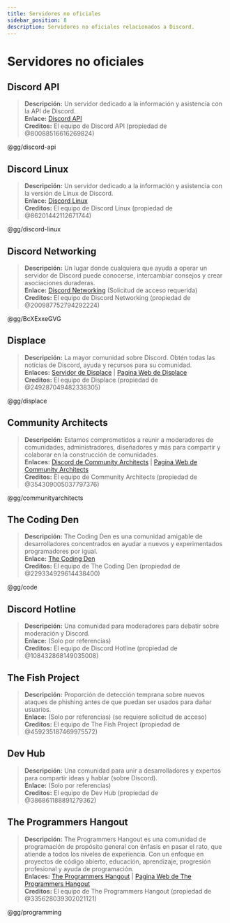 ```yaml
---
title: Servidores no oficiales
sidebar_position: 8
description: Servidores no oficiales relacionados a Discord.
---
```


# Servidores no oficiales

## **Discord API**

> **Descripción:** Un servidor dedicado a la información y asistencia con la API de Discord.   <br/>
**Enlace:** [Discord API](https://discord.gg/discord-api)   <br/>
**Creditos:** El equipo de Discord API (propiedad de @80088516616269824)

@gg/discord-api

## **Discord Linux**

> **Descripción:** Un servidor dedicado a la información y asistencia con la versión de Linux de Discord.   <br/>
**Enlace:** [Discord Linux](https://discord.gg/discord-linux)   <br/>
**Creditos:** El equipo de Discord Linux (propiedad de @86201442112671744)

@gg/discord-linux

## **Discord Networking**

> **Descripción:** Un lugar donde cualquiera que ayuda a operar un servidor de Discord puede conocerse, intercambiar consejos y crear asociaciones duraderas.   <br/>
**Enlace:** [Discord Networking](https://discord.gg/BcXExxeGVG) (Solicitud de acceso requerida)   <br/>
**Creditos:** El equipo de Discord Networking (propiedad de @200987752794292224)

@gg/BcXExxeGVG

## **Displace**

> **Descripción:** La mayor comunidad sobre Discord. Obtén todas las noticias de Discord, ayuda y recursos para su comunidad.   <br/>
**Enlaces:** [Servidor de Displace](https://discord.gg/displace) | [Pagina Web de Displace](https://dat.place/)   <br/>
**Creditos:** El equipo de Displace (propiedad de @249287049482338305)

@gg/displace

## **Community Architects**

> **Descripción:** Estamos comprometidos a reunir a moderadores de comunidades, administradores, diseñadores y más para compartir y colaborar en la construcción de comunidades.   <br/>
**Enlaces:** [Discord de Community Architects](https://discord.gg/communityarchitects) | [Pagina Web de Community Architects](https://communityarchitects.net)   <br/>
**Creditos:** El equipo de Community Architects (propiedad de @354309005037797376)

@gg/communityarchitects

## **The Coding Den**

> **Descripción:**  The Coding Den es una comunidad amigable de desarrolladores concentrados en ayudar a nuevos y experimentados programadores por igual.   <br/>
**Enlace:** [The Coding Den](https://discord.gg/code)   <br/>
**Creditos:** El equipo de The Coding Den (propiedad de @229334929614438400)

@gg/code

## **Discord Hotline**

> **Descripción:** Una comunidad para moderadores para debatir sobre moderación y Discord.   <br/>
**Enlace:** (Solo por referencias)   <br/>
**Creditos:** El equipo de Discord Hotline (propiedad de @108432868149035008)

## **The Fish Project**

> **Descripción:** Proporción de detección temprana sobre nuevos ataques de phishing antes de que puedan ser usados para dañar usuarios.   <br/>
**Enlace:** (Solo por referencias) (se requiere solicitud de acceso)   <br/>
**Creditos:** El equipo de The Fish Project (propiedad de @459235187469975572)

## **Dev Hub**

> **Descripción:** Una comunidad para unir a desarrolladores y expertos para compartir ideas y hablar (sobre Discord).   <br/>
**Enlace:** (Solo por referencias)   <br/>
**Creditos:** El equipo de Dev Hub (propiedad de @386861188891279362)

## **The Programmers Hangout**

> **Descripción:** The Programmers Hangout es una comunidad de programación de propósito general con énfasis en pasar el rato, que atiende a todos los niveles de experiencia. Con un enfoque en proyectos de código abierto, educación, aprendizaje, progresión profesional y ayuda de programación.  <br/>
**Enlaces:** [The Programmers Hangout](https://discord.gg/programming) | [Pagina Web de The Programmers Hangout](https://theprogrammershangout.com/)   <br/>
**Creditos:** El equipo de The Programmers Hangout (propiedad de @335628039302021121)

@gg/programming
